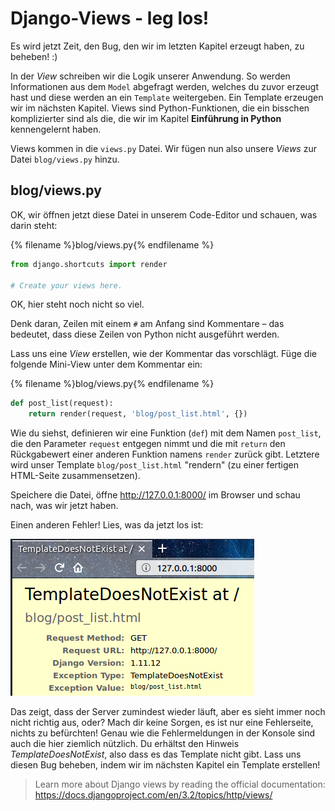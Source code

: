# Django-Views - leg los!

Es wird jetzt Zeit, den Bug, den wir im letzten Kapitel erzeugt haben, zu beheben! :)

In der *View* schreiben wir die Logik unserer Anwendung. So werden Informationen aus dem `Model` abgefragt werden, welches du zuvor erzeugt hast und diese werden an ein `Template` weitergeben. Ein Template erzeugen wir im nächsten Kapitel. Views sind Python-Funktionen, die ein bisschen komplizierter sind als die, die wir im Kapitel **Einführung in Python** kennengelernt haben.

Views kommen in die `views.py` Datei. Wir fügen nun also unsere *Views* zur Datei `blog/views.py` hinzu.

## blog/views.py

OK, wir öffnen jetzt diese Datei in unserem Code-Editor und schauen, was darin steht:

{% filename %}blog/views.py{% endfilename %}

```python
from django.shortcuts import render

# Create your views here.
```

OK, hier steht noch nicht so viel.

Denk daran, Zeilen mit einem `#` am Anfang sind Kommentare – das bedeutet, dass diese Zeilen von Python nicht ausgeführt werden.

Lass uns eine *View* erstellen, wie der Kommentar das vorschlägt. Füge die folgende Mini-View unter dem Kommentar ein:

{% filename %}blog/views.py{% endfilename %}

```python
def post_list(request):
    return render(request, 'blog/post_list.html', {})
```

Wie du siehst, definieren wir eine Funktion (`def`) mit dem Namen `post_list`, die den Parameter `request` entgegen nimmt und die mit `return` den Rückgabewert einer anderen Funktion namens `render` zurück gibt. Letztere wird unser Template `blog/post_list.html` "rendern" (zu einer fertigen HTML-Seite zusammensetzen).

Speichere die Datei, öffne http://127.0.0.1:8000/ im Browser und schau nach, was wir jetzt haben.

Einen anderen Fehler! Lies, was da jetzt los ist:

![Error](images/error.png)

Das zeigt, dass der Server zumindest wieder läuft, aber es sieht immer noch nicht richtig aus, oder? Mach dir keine Sorgen, es ist nur eine Fehlerseite, nichts zu befürchten! Genau wie die Fehlermeldungen in der Konsole sind auch die hier ziemlich nützlich. Du erhältst den Hinweis *TemplateDoesNotExist*, also dass es das Template nicht gibt. Lass uns diesen Bug beheben, indem wir im nächsten Kapitel ein Template erstellen!

> Learn more about Django views by reading the official documentation: https://docs.djangoproject.com/en/3.2/topics/http/views/